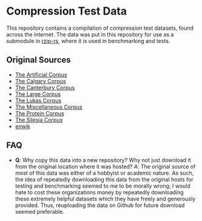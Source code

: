 # Compression Test Data

This repository contains a compilation of compression test datasets, found across the internet. The data was put in this repository for use as a submodule in [rzip-rs](https://github.com/amkillam/rzip-rs), where it is used in benchmarking and tests.

## Original Sources

- [The Artificial Corpus](https://corpus.canterbury.ac.nz/descriptions/)
- [The Calgary Corpus](https://corpus.canterbury.ac.nz/descriptions/)
- [The Canterbury Corpus](https://corpus.canterbury.ac.nz/descriptions/)
- [The Large Corpus](https://corpus.canterbury.ac.nz/descriptions/)
- [The Lukas Corpus](https://www.data-compression.info/Corpora/LukasCorpus/index.html)
- [The Miscellaneous Corpus](https://corpus.canterbury.ac.nz/descriptions/)
- [The Protein Corpus](https://www.data-compression.info/Corpora/ProteinCorpus/index.html#ProteinCorpus)
- [The Silesia Corpus](http://sun.aei.polsl.pl/~sdeor/index.php?page=silesia)
- [enwik](https://www.mattmahoney.net/dc/textdata.html)

## FAQ

- **Q**: Why copy this data into a new repository? Why not just download it from the original location where it was hosted?
  _A_: The original source of most of this data was either of a hobbyist or academic nature. As such, the idea of repeatedly downloading this data from the original hosts for testing and benchmarking seemed to me to be morally wrong; I would hate to cost these organizations money by repeatedly downloading these extremely helpful datasets which they have freely and generously provided. Thus, reuploading the data on Github for future download seemed preferable.
